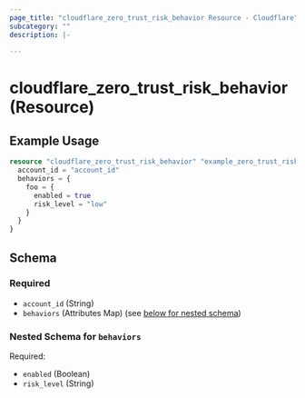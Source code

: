 ```yaml
---
page_title: "cloudflare_zero_trust_risk_behavior Resource - Cloudflare"
subcategory: ""
description: |-
  
---
```


# cloudflare_zero_trust_risk_behavior (Resource)



## Example Usage

```terraform
resource "cloudflare_zero_trust_risk_behavior" "example_zero_trust_risk_behavior" {
  account_id = "account_id"
  behaviors = {
    foo = {
      enabled = true
      risk_level = "low"
    }
  }
}
```

<!-- schema generated by tfplugindocs -->
## Schema

### Required

- `account_id` (String)
- `behaviors` (Attributes Map) (see [below for nested schema](#nestedatt--behaviors))

<a id="nestedatt--behaviors"></a>
### Nested Schema for `behaviors`

Required:

- `enabled` (Boolean)
- `risk_level` (String)


